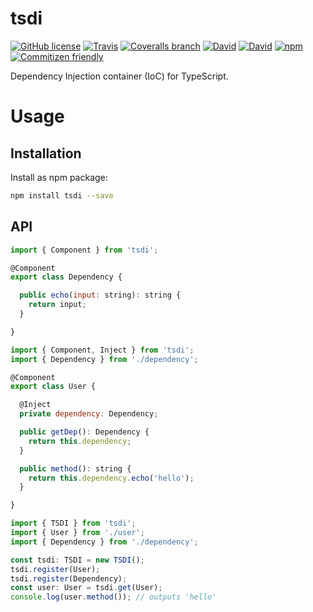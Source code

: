 # tsdi

[![GitHub license](https://img.shields.io/github/license/KnisterPeter/tsdi.svg)]()
[![Travis](https://img.shields.io/travis/KnisterPeter/tsdi.svg)](https://travis-ci.org/KnisterPeter/tsdi)
[![Coveralls branch](https://img.shields.io/coveralls/KnisterPeter/tsdi/master.svg)](https://coveralls.io/github/KnisterPeter/tsdi)
[![David](https://img.shields.io/david/KnisterPeter/tsdi.svg)](https://david-dm.org/KnisterPeter/tsdi)
[![David](https://img.shields.io/david/dev/KnisterPeter/tsdi.svg)](https://david-dm.org/KnisterPeter/tsdi#info=devDependencies&view=table)
[![npm](https://img.shields.io/npm/v/react-to-typescript-definitions.svg)](https://www.npmjs.com/package/react-to-typescript-definitions)
[![Commitizen friendly](https://img.shields.io/badge/commitizen-friendly-brightgreen.svg)](http://commitizen.github.io/cz-cli/)

Dependency Injection container (IoC) for TypeScript.

# Usage

## Installation
Install as npm package:

```sh
npm install tsdi --save
```

## API


```js
import { Component } from 'tsdi';

@Component
export class Dependency {

  public echo(input: string): string {
    return input;
  }

}
```

```js
import { Component, Inject } from 'tsdi';
import { Dependency } from './dependency';

@Component
export class User {

  @Inject
  private dependency: Dependency;

  public getDep(): Dependency {
    return this.dependency;
  }

  public method(): string {
    return this.dependency.echo('hello');
  }

}
```

```js
import { TSDI } from 'tsdi';
import { User } from './user';
import { Dependency } from './dependency';

const tsdi: TSDI = new TSDI();
tsdi.register(User);
tsdi.register(Dependency);
const user: User = tsdi.get(User);
console.log(user.method()); // outputs 'hello'
```
